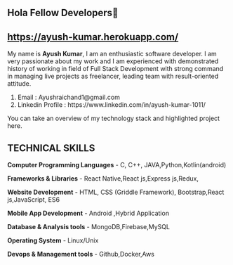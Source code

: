 ## Hola Fellow Developers👋

## https://ayush-kumar.herokuapp.com/

My name is <b>Ayush Kumar</b>, I am an enthusiastic software developer. I am very passionate about my work and I am experienced with demonstrated history of working in field of Full Stack Development with strong command in managing live projects as freelancer, leading team with result-oriented attitude.
<ol>
  <li>Email : Ayushraichand1@gmail.com</li>
  <li>Linkedin Profile : https://www.linkedin.com/in/ayush-kumar-1011/</li>
 </ol>
You can take an overview of my technology stack and highlighted project here.



## TECHNICAL SKILLS 	
<b>Computer Programming Languages</b> - C, C++, JAVA,Python,Kotlin(android)  

<b>Frameworks & Libraries</b> - React Native,React js,Express js,Redux,

<b>Website Development</b> - HTML, CSS (Griddle Framework), Bootstrap,React js,JavaScript, ES6  

<b>Mobile App Development</b> - Android ,Hybrid Application  

<b>Database & Analysis tools</b> - MongoDB,Firebase,MySQL  

<b>Operating System</b> - Linux/Unix  

<b>Devops & Management tools</b> - Github,Docker,Aws


